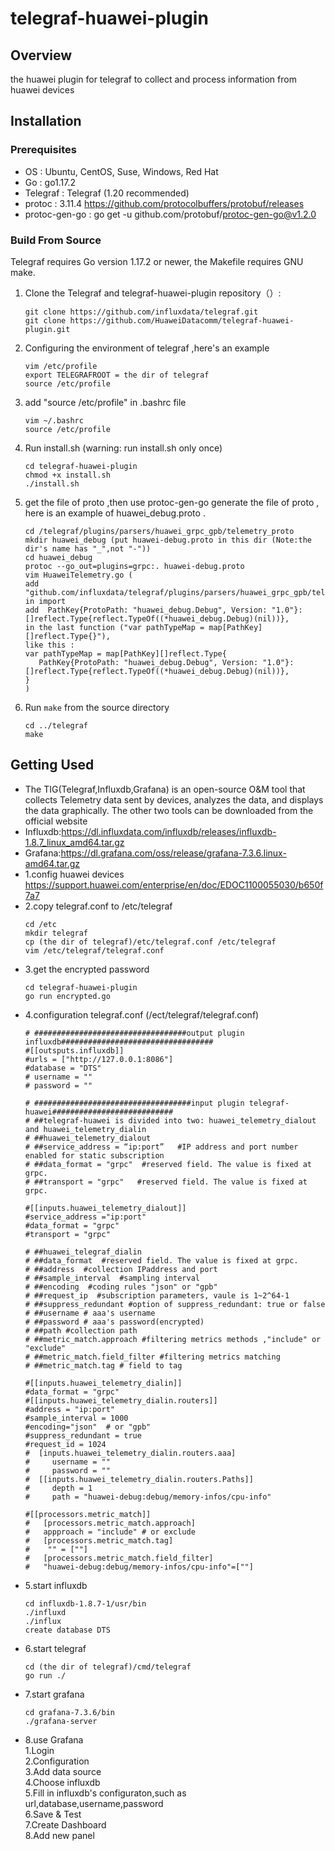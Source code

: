 # **telegraf-huawei-plugin**

## **Overview**
the huawei plugin for telegraf to collect and process information from huawei devices

## **Installation**
### **Prerequisites**

- OS : Ubuntu, CentOS, Suse, Windows, Red Hat
- Go : go1.17.2
- Telegraf : Telegraf (1.20 recommended)
- protoc :  3.11.4
  https://github.com/protocolbuffers/protobuf/releases
- protoc-gen-go :
  go get -u github.com/protobuf/protoc-gen-go@v1.2.0

### Build From Source

Telegraf requires Go version 1.17.2 or newer, the Makefile requires GNU make.


1. Clone the Telegraf and telegraf-huawei-plugin repository（）:
   ```
   git clone https://github.com/influxdata/telegraf.git
   git clone https://github.com/HuaweiDatacomm/telegraf-huawei-plugin.git
   ```
2. Configuring the environment of telegraf ,here's an example 
   ```
   vim /etc/profile  
   export TELEGRAFROOT = the dir of telegraf
   source /etc/profile
   ```
3. add "source /etc/profile" in .bashrc file
   ```
   vim ~/.bashrc
   source /etc/profile
   ```
4. Run install.sh (warning: run install.sh only once)
   ```
   cd telegraf-huawei-plugin
   chmod +x install.sh
   ./install.sh
   ```
5. get the file of proto ,then use protoc-gen-go generate the file of proto , here is an example of huawei_debug.proto . 
   ```
   cd /telegraf/plugins/parsers/huawei_grpc_gpb/telemetry_proto
   mkdir huawei_debug (put huawei-debug.proto in this dir (Note:the dir's name has "_",not "-"))
   cd huawei_debug
   protoc --go_out=plugins=grpc:. huawei-debug.proto
   vim HuaweiTelemetry.go (
   add "github.com/influxdata/telegraf/plugins/parsers/huawei_grpc_gpb/telemetry_proto/huawei_debug" in import
   add  PathKey{ProtoPath: "huawei_debug.Debug", Version: "1.0"}: []reflect.Type{reflect.TypeOf((*huawei_debug.Debug)(nil))},
   in the last function ("var pathTypeMap = map[PathKey][]reflect.Type{}"),
   like this :
   var pathTypeMap = map[PathKey][]reflect.Type{
      PathKey{ProtoPath: "huawei_debug.Debug", Version: "1.0"}: []reflect.Type{reflect.TypeOf((*huawei_debug.Debug)(nil))}, 
   }
   )
   
   ```
6. Run `make` from the source directory
   ```
   cd ../telegraf
   make
   ```
## Getting Used
  
 - The TIG(Telegraf,Influxdb,Grafana) is an open-source O&M tool that collects Telemetry data sent by devices, analyzes the data, and displays the data graphically.
   The other two tools can be downloaded from the official website
 - Influxdb:https://dl.influxdata.com/influxdb/releases/influxdb-1.8.7_linux_amd64.tar.gz
 - Grafana:https://dl.grafana.com/oss/release/grafana-7.3.6.linux-amd64.tar.gz
 - 1.config huawei devices  
   https://support.huawei.com/enterprise/en/doc/EDOC1100055030/b650f7a7  
 - 2.copy telegraf.conf to /etc/telegraf
   ```
   cd /etc
   mkdir telegraf
   cp (the dir of telegraf)/etc/telegraf.conf /etc/telegraf
   vim /etc/telegraf/telegraf.conf
   ```
 - 3.get the encrypted password
   ```
   cd telegraf-huawei-plugin
   go run encrypted.go
   ```
 - 4.configuration telegraf.conf (/ect/telegraf/telegraf.conf)
   ```
   # ##################################output plugin influxdb##################################
   #[[outsputs.influxdb]]
   #urls = ["http://127.0.0.1:8086"]
   #database = "DTS"
   # username = ""
   # password = ""
   
   # ###################################input plugin telegraf-huawei###########################
   # ##telegraf-huawei is divided into two: huawei_telemetry_dialout and huawei_telemetry_dialin
   # ##huawei_telemetry_dialout
   # ##service_address = “ip:port”	 #IP address and port number enabled for static subscription
   # ##data_format = "grpc"  #reserved field. The value is fixed at grpc.
   # ##transport = "grpc"   #reserved field. The value is fixed at grpc.
  
   #[[inputs.huawei_telemetry_dialout]]
   #service_address ="ip:port"
   #data_format = "grpc"
   #transport = "grpc"

   # ##huawei_telegraf_dialin
   # ##data_format  #reserved field. The value is fixed at grpc.
   # ##address  #collection IPaddress and port
   # ##sample_interval  #sampling interval
   # ##encoding  #coding rules "json" or "gpb"
   # ##request_ip  #subscription parameters, vaule is 1~2^64-1
   # ##suppress_redundant #option of suppress_redundant: true or false
   # ##username # aaa's username
   # ##password # aaa's password(encrypted)
   # ##path #collection path
   # ##metric_match.approach #filtering metrics methods ,"include" or "exclude"
   # ##metric_match.field_filter #filtering metrics matching 
   # ##metric_match.tag # field to tag
   
   #[[inputs.huawei_telemetry_dialin]]
   #data_format = "grpc" 
   #[[inputs.huawei_telemetry_dialin.routers]]
   #address = "ip:port"
   #sample_interval = 1000
   #encoding="json"  # or "gpb" 
   #suppress_redundant = true
   #request_id = 1024
   #  [inputs.huawei_telemetry_dialin.routers.aaa]
   #     username = ""
   #     password = ""
   #  [[inputs.huawei_telemetry_dialin.routers.Paths]]
   #     depth = 1
   #     path = "huawei-debug:debug/memory-infos/cpu-info"
   
   #[[processors.metric_match]]
   #   [processors.metric_match.approach]
   #   appproach = "include" # or exclude
   #   [processors.metric_match.tag]
   #    "" = [""]
   #   [processors.metric_match.field_filter]
   #   "huawei-debug:debug/memory-infos/cpu-info"=[""]
   ```
 - 5.start influxdb
   ```
   cd influxdb-1.8.7-1/usr/bin
   ./influxd
   ./influx
   create database DTS 
   ```
 - 6.start telegraf
   ```
   cd (the dir of telegraf)/cmd/telegraf
   go run ./
   ```
 - 7.start grafana
    ```
   cd grafana-7.3.6/bin
   ./grafana-server
   ```
 - 8.use Grafana  
   1.Login  
   2.Configuration  
   3.Add data source  
   4.Choose influxdb  
   5.Fill in influxdb's configuraton,such as url,database,username,password  
   6.Save & Test  
   7.Create Dashboard  
   8.Add new panel  
 
   

  







